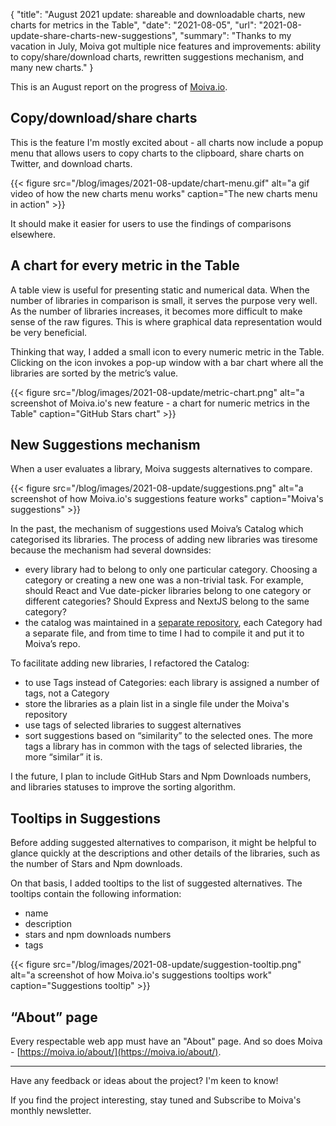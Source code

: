 {
"title": "August 2021 update: shareable and downloadable charts, new charts for metrics in the Table",
"date": "2021-08-05",
"url": "2021-08-update-share-charts-new-suggestions",
"summary": "Thanks to my vacation in July, Moiva got multiple nice features and improvements: ability to copy/share/download charts, rewritten suggestions mechanism, and many new charts."
}

This is an August report on the progress of [Moiva.io](/).

## Copy/download/share charts

This is the feature I'm mostly excited about - all charts now include a popup menu that allows users to copy charts to the clipboard, share charts on Twitter, and download charts.

{{< figure src="/blog/images/2021-08-update/chart-menu.gif" alt="a gif video of how the new charts menu works" caption="The new charts menu in action" >}}

It should make it easier for users to use the findings of comparisons elsewhere.

## A chart for every metric in the Table

A table view is useful for presenting static and numerical data. When the number of libraries in comparison is small, it serves the purpose very well. As the number of libraries increases, it becomes more difficult to make sense of the raw figures. This is where graphical data representation would be very beneficial.

Thinking that way, I added a small icon to every numeric metric in the Table. Clicking on the icon invokes a pop-up window with a bar chart where all the libraries are sorted by the metric’s value.

{{< figure src="/blog/images/2021-08-update/metric-chart.png" alt="a screenshot of Moiva.io's new feature - a chart for numeric metrics in the Table" caption="GitHub Stars chart" >}}

## New Suggestions mechanism

When a user evaluates a library, Moiva suggests alternatives to compare.

{{< figure src="/blog/images/2021-08-update/suggestions.png" alt="a screenshot of how Moiva.io's suggestions feature works" caption="Moiva's suggestions" >}}

In the past, the mechanism of suggestions used Moiva’s Catalog which categorised its libraries. The process of adding new libraries was tiresome because the mechanism had several downsides:

- every library had to belong to only one particular category. Choosing a category or creating a new one was a non-trivial task. For example, should React and Vue date-picker libraries belong to one category or different categories? Should Express and NextJS belong to the same category?
- the catalog was maintained in a [separate repository](https://github.com/aantipov/moiva-catalog), each Category had a separate file, and from time to time I had to compile it and put it to Moiva’s repo.

To facilitate adding new libraries, I refactored the Catalog:

- to use Tags instead of Categories: each library is assigned a number of tags, not a Category
- store the libraries as a plain list in a single file under the Moiva's repository
- use tags of selected libraries to suggest alternatives
- sort suggestions based on “similarity” to the selected ones. The more tags a library has in common with the tags of selected libraries, the more “similar” it is.

I the future, I plan to include GitHub Stars and Npm Downloads numbers, and libraries statuses to improve the sorting algorithm.

## Tooltips in Suggestions

Before adding suggested alternatives to comparison, it might be helpful to glance quickly at the descriptions and other details of the libraries, such as the number of Stars and Npm downloads.

On that basis, I added tooltips to the list of suggested alternatives. The tooltips contain the following information:

- name
- description
- stars and npm downloads numbers
- tags

{{< figure src="/blog/images/2021-08-update/suggestion-tooltip.png" alt="a screenshot of how Moiva.io's suggestions tooltips work" caption="Suggestions tooltip" >}}

## “About” page

Every respectable web app must have an "About" page. And so does Moiva - [https://moiva.io/about/](https://moiva.io/about/).

---

Have any feedback or ideas about the project? I'm keen to know!

If you find the project interesting, stay tuned and Subscribe to Moiva's monthly newsletter.
